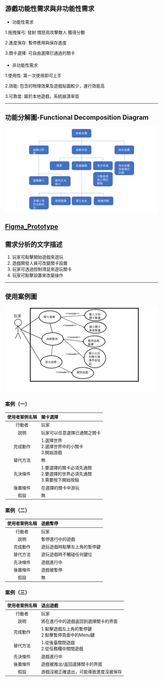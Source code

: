 ## 游戲功能性需求與非功能性需求
#### 
- 功能性需求

1.拖拽彈弓: 發射 憤怒鳥攻擊敵人 獲得分數

2.進度保存: 暫停應用與保存進度

3.關卡選擇: 可自由選擇已通過的關卡

####
- 非功能性需求

1.使用性: 第一次使用即可上手

2.效能: 包含的物理效果及遊戲貼圖較少，運行效能高

3.可靠度: 屬於本地遊戲，系統崩潰率低

---
## 功能分解圖-Functional Decomposition Diagram
![](FDD1.png "FDD")
## [Figma_Prototype](https://www.figma.com/proto/MvdXjIDhOMf1wYrrSlkXxd/Untitled?node-id=2%3A2&scaling=min-zoom&page-id=0%3A1&starting-point-node-id=2%3A2&show-proto-sidebar=1)

## 需求分析的文字描述
1. 玩家可點擊開始遊戲來遊玩
2. 遊戲開發人員可改變關卡設置
3. 玩家可透過控制滑鼠來遊玩關卡
4. 玩家可點擊設置來改變操作 

---

## 使用案例圖
![](usecase.png "usecase")
### 案例（一）

|使用者案例名稱|關卡選擇|
|:-----:|:---------|
|行動者|玩家|
|説明|玩家可以任意選擇已通關之關卡|
|完成動作|1.選擇世界 <br> 2.選擇世界中的小關卡 <br> 3.開始游戲
|替代方法|無    |
|先決條件|1.要選擇的關卡必須先通關<br>2.要選擇的世界必須先通關<br>3.需要按下開始按鈕|
|後置條件|在選擇的關卡中游玩|
|假設|無|

### 案例（二）

|使用者案例名稱|遊戲暫停|
|:-----:|:---------|
|行動者|玩家|
|説明|暫停進行中的遊戲|
|完成動作|遊玩遊戲時點擊左上角的暫停鍵|
|替代方法|遊玩遊戲時不觸碰任何鍵位|
|先決條件|遊戲進行中|
|後置條件|遊戲被暫停|
|假設|無|


### 案例（三）

|使用者案例名稱|退出遊戲|
|:-----:|:---------|
|行動者|玩家|
|説明|將在進行中的遊戲返回到選擇關卡的界面|
|完成動作|1.點擊遊戲左上角的暫停鍵<br>2.點擊暫停頁面中的Menu鍵    |
|替代方法|1.從後臺關閉遊戯<br>2.從任務欄中關閉遊戲|
|先決條件|遊戲進行中|
|後置條件|遊戲被推出/返回選擇關卡的界面|
|假設|游戲沒被正確退出，可能導致進度沒被保存      |
